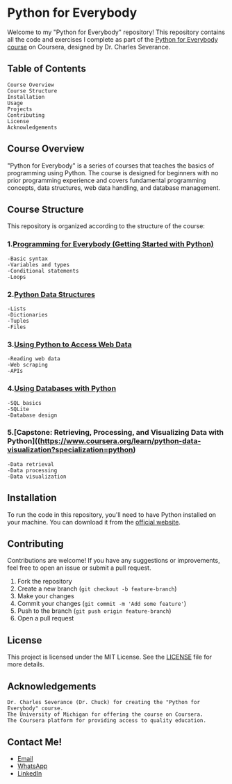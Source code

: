 # Python for Everybody


Welcome to my "Python for Everybody" repository! 
This repository contains all the code and exercises I complete as part of the [Python for Everybody course](https://www.coursera.org/specializations/python) on Coursera, designed by Dr. Charles Severance.

## Table of Contents
    Course Overview
    Course Structure
    Installation
    Usage
    Projects
    Contributing
    License
    Acknowledgements


## Course Overview
"Python for Everybody" is a series of courses that teaches the basics of programming using Python.
The course is designed for beginners with no prior programming experience and covers fundamental programming concepts, data structures, web data handling, and database management.


## Course Structure
This repository is organized according to the structure of the course:

### 1.[Programming for Everybody (Getting Started with Python)](https://www.coursera.org/learn/python?specialization=python)
    -Basic syntax
    -Variables and types
    -Conditional statements
    -Loops
  
### 2.[Python Data Structures](https://www.coursera.org/learn/python-data?specialization=python)
    -Lists
    -Dictionaries
    -Tuples
    -Files

### 3.[Using Python to Access Web Data](https://www.coursera.org/learn/python-network-data?specialization=python)
    -Reading web data
    -Web scraping
    -APIs

### 4.[Using Databases with Python](https://www.coursera.org/learn/python-databases?specialization=python)
    -SQL basics
    -SQLite
    -Database design

### 5.[Capstone: Retrieving, Processing, and Visualizing Data with Python]((https://www.coursera.org/learn/python-data-visualization?specialization=python)  
    -Data retrieval
    -Data processing
    -Data visualization


## Installation

To run the code in this repository, you'll need to have Python installed on your machine. 
You can download it from the [official website](https://www.python.org/downloads/).

## Contributing

Contributions are welcome! If you have any suggestions or improvements, feel free to open an issue or submit a pull request.

1. Fork the repository
2. Create a new branch (`git checkout -b feature-branch`)
3. Make your changes
4. Commit your changes (`git commit -m 'Add some feature'`)
5. Push to the branch (`git push origin feature-branch`)
6. Open a pull request


## License
This project is licensed under the MIT License. See the [LICENSE](https://github.com/MohamedHussein27/Python-for-Everybody-Specialization/edit/main/LICENSE) file for more details.

## Acknowledgements

    Dr. Charles Severance (Dr. Chuck) for creating the "Python for Everybody" course.
    The University of Michigan for offering the course on Coursera.
    The Coursera platform for providing access to quality education.

## Contact Me!
- [Email](mailto:Mohamed_Hussein2100924@outlook.com)
- [WhatsApp](https://wa.me/+2001097685797)
- [LinkedIn](https://www.linkedin.com/in/mohamed-hussein-274337231)
